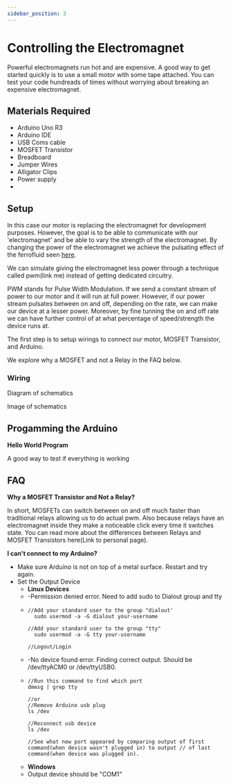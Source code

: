 ```yaml
---
sidebar_position: 3
---
```

# Controlling the Electromagnet

Powerful electromagnets run hot and are expensive. A good way to get started quickly is to use a small motor with some tape attached. You can test your code hundreads of times without worrying about breaking an expensive electromagnet.

## Materials Required

* Arduino Uno R3
* Arduino IDE
* USB Coms cable
* MOSFET Transistor
* Breadboard
* Jumper Wires
* Alligator Clips
* Power supply
* 

## Setup

In this case our motor is replacing the electromagnet for development purposes. However, the goal is to be able to communicate with our 'electromagnet' and be able to vary the strength of the electromagnet. By changing the power of the electromagnet we achieve the pulsating effect of the ferrofluid seen [here](https://www.youtube.com/watch?v=FKUgnO14eJ4).

We can simulate giving the electromagnet less power through a technique called pwm(link me) instead of getting dedicated circuitry.

PWM stands for Pulse Width Modulation. If we send a constant stream of power to our motor and it will run at full power. However, if our power stream pulsates between on and off, depending on the rate, we can make our device at a lesser power. Moreover, by fine tunning the on and off rate we can have further control of at what percentage of speed/strength the device runs at.

The first step is to setup wirings to connect our motor, MOSFET Transistor, and Arduino.

We explore why a MOSFET and not a Relay in the FAQ below. 

### Wiring

Diagram of schematics


Image of schematics


## Progamming the Arduino

**Hello World Program**

A good way to test if everything is working



## FAQ

**Why a MOSFET Transistor and Not a Relay?**  

In short, MOSFETs can switch between on and off much faster than traditional relays allowing us to do actual pwm.       Also because relays have an electromagnet inside they make a noticeable click every time it switches state. You can read more about the differences between Relays and MOSFET Transistors here(Link to personal page).

**I can't connect to my Arduino?**

* Make sure Arduino is not on top of  a metal surface. Restart and try again.
* Set the Output Device
  * **Linux Devices**
  * -Permission denied error. Need to add sudo to Dialout group and tty
  * ```
    //Add your standard user to the group "dialout'
      sudo usermod -a -G dialout your-username

    //Add your standard user to the group "tty"
      sudo usermod -a -G tty your-username

    //Logout/Login
    ```
  * -No device found error. Finding correct output. Should be /dev/ttyACM0 or /dev/ttyUSB0.
  * ```
    //Run this command to find which port
    dmesg | grep tty

    //or 
    //Remove Arduino usb plug
    ls /dev

    //Reconnect usb device
    ls /dev

    //See what new port appeared by comparing output of first command(when device wasn't plugged in) to output // of last command(when device was plugged in).  

    ```
  * **Windows**
  * Output device should be "COM1"
